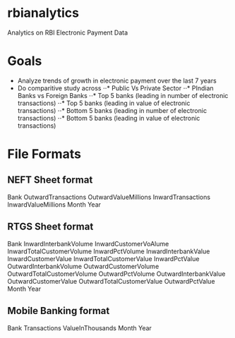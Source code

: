 # rbianalytics
Analytics on RBI Electronic Payment Data

# Goals
* Analyze trends of growth in electronic payment over the last 7 years
* Do comparitive study across 
⋅⋅* Public Vs Private Sector
⋅⋅* PIndian Banks vs Foreign Banks
⋅⋅* Top 5 banks (leading in number of electronic transactions)
⋅⋅* Top 5 banks (leading in value of electronic transactions)
⋅⋅* Bottom 5 banks (leading in number of electronic transactions)
⋅⋅* Bottom 5 banks (leading in value of electronic transactions)

# File Formats 
## NEFT Sheet format
Bank	OutwardTransactions	OutwardValueMillions	InwardTransactions	InwardValueMillions	Month	Year

## RTGS Sheet format
Bank	InwardInterbankVolume	InwardCustomerVoAlume	InwardTotalCustomerVolume	InwardPctVolume	InwardInterbankValue	InwardCustomerValue	InwardTotalCustomerValue	InwardPctValue	OutwardInterbankVolume	OutwardCustomerVolume	OutwardTotalCustomerVolume	OutwardPctVolume	OutwardInterbankValue	OutwardCustomerValue	OutwardTotalCustomerValue	OutwardPctValue	Month	Year

## Mobile Banking format
Bank	Transactions	ValueInThousands	Month	Year
